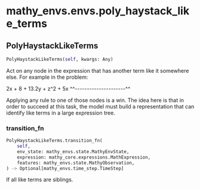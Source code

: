 # mathy_envs.envs.poly_haystack_like_terms

## PolyHaystackLikeTerms
```python
PolyHaystackLikeTerms(self, kwargs: Any)
```
Act on any node in the expression that has another term like it
somewhere else. For example in the problem:

2x + 8 + 13.2y + z^2 + 5x
^^---------------------^^

Applying any rule to one of those nodes is a win. The idea here is that
in order to succeed at this task, the model must build a representation
that can identify like terms in a large expression tree.

### transition_fn
```python
PolyHaystackLikeTerms.transition_fn(
    self, 
    env_state: mathy_envs.state.MathyEnvState, 
    expression: mathy_core.expressions.MathExpression, 
    features: mathy_envs.state.MathyObservation, 
) -> Optional[mathy_envs.time_step.TimeStep]
```
If all like terms are siblings.
